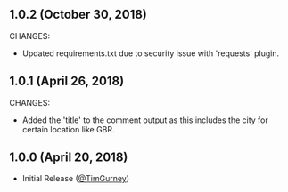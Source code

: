 ## 1.0.2 (October 30, 2018)

CHANGES:

* Updated requirements.txt due to security issue with 'requests' plugin.

## 1.0.1 (April 26, 2018)

CHANGES:

* Added the 'title' to the comment output as this includes the city for certain location like GBR.

## 1.0.0 (April 20, 2018)

* Initial Release ([@TimGurney][])

[@TimGurney]: https://github.com/TimGurney
